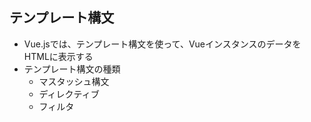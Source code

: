 ## テンプレート構文
- Vue.jsでは、テンプレート構文を使って、VueインスタンスのデータをHTMLに表示する
- テンプレート構文の種類
    - マスタッシュ構文
    - ディレクティブ
    - フィルタ